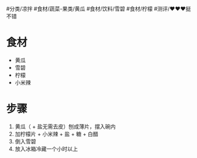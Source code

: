 #分类/凉拌 
#食材/蔬菜-果类/黄瓜 #食材/饮料/雪碧 #食材/柠檬
#测评/❤️❤️❤️挺不错 

# 食材
- 黄瓜
- 雪碧
- 柠檬
- 小米辣

# 步骤
1. 黄瓜（ + 盐无需去皮）刨成薄片，摆入碗内
2. 加柠檬片 + 小米辣 + 盐 + 糖 + 白醋
3. 倒入雪碧
4. 放入冰箱冷藏一个小时以上